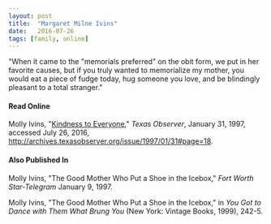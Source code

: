 ```yaml
---
layout: post
title:  "Margaret Milne Ivins"
date:   2016-07-26
tags: [family, online]
---
```


"When it came to the "memorials preferred" on the obit form, we put in her favorite causes, but if you truly wanted to memorialize my mother, you would eat a piece of fudge today, hug someone you love, and be blindingly pleasant to a total stranger."

#### Read Online
Molly Ivins, "[Kindness to Everyone](http://archives.texasobserver.org/issue/1997/01/31#page=18 "Molly Ivins's obituary in the Texas Observer for her mother, Margaret Milne Ivins")," *Texas Observer*, January 31, 1997, accessed July 26, 2016, http://archives.texasobserver.org/issue/1997/01/31#page=18.

#### Also Published In
Molly Ivins, "The Good Mother Who Put a Shoe in the Icebox," *Fort Worth Star-Telegram* January 9, 1997.

Molly Ivins, "The Good Mother Who Put a Shoe in the Icebox," in *You Got to Dance with Them What Brung You* (New York: Vintage Books, 1999), 242-5.
